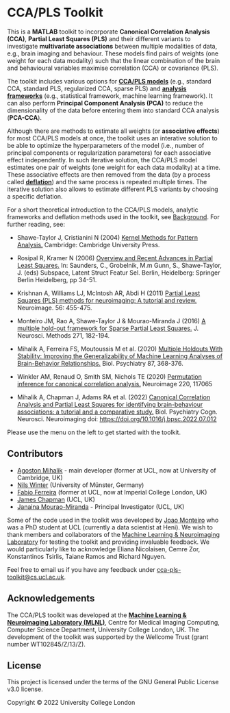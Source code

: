 # CCA/PLS Toolkit

This is a __MATLAB__ toolkit to incorporate __Canonical Correlation Analysis (CCA)__, __Partial Least Squares (PLS)__ and their different variants to investigate __multivariate associations__ between multiple modalities of data, e.g., brain imaging and behaviour. These models find pairs of weights (one weight for each data modality) such that the linear combination of the brain and behavioural variables maximise correlation (CCA) or covariance (PLS).

The toolkit includes various options for [__CCA/PLS models__](../background/#ccapls-models) (e.g., standard CCA, standard PLS, regularized CCA, sparse PLS) and [__analysis frameworks__](../background/#analysis-frameworks) (e.g., statistical framework, machine learning framework). It can also perform __Principal Component Analysis (PCA)__ to reduce the dimensionality of the data before entering them into standard CCA analysis (__PCA-CCA__).

Although there are methods to estimate all weights (or __associative effects__) for most CCA/PLS models at once, the toolkit uses an interative solution to be able to optimize the hyperparameters of the model (i.e., number of principal components or regularization parameters) for each associative effect independently. In such iterative solution, the CCA/PLS model estimates one pair of weights (one weight for each data modality) at a time. These associative effects are then removed from the data (by a process called [__deflation__](../background/#deflation-methods)) and the same process is repeated multiple times. The iterative solution also allows to estimate different PLS variants by choosing a specific deflation.

For a short theoretical introduction to the CCA/PLS models, analytic frameworks and deflation methods used in the toolkit, see [Background](../background). For further reading, see:

- Shawe-Taylor J, Cristianini N (2004) [Kernel Methods for Pattern Analysis.](https://kernelmethods.blogs.bristol.ac.uk) Cambridge: Cambridge University Press.

- Rosipal R, Kramer N (2006) [Overview and Recent Advances in Partial Least Squares.](https://doi.org/10.1007/11752790_2) In: Saunders, C., Grobelnik, M.m Gunn, S., Shawe-Taylor, J. (eds) Subspace, Latent Struct Featur Sel. Berlin, Heidelberg: Springer Berlin Heidelberg, pp 34-51. 

- Krishnan A, Williams LJ, McIntosh AR, Abdi H (2011) [Partial Least Squares (PLS) methods for neuroimaging: A tutorial and review.](https://doi.org/10.1016/j.neuroimage.2010.07.034) Neuroimage. 56: 455-475.

- Monteiro JM, Rao A, Shawe-Taylor J & Mourao-Miranda J (2016) [A multiple hold-out framework for Sparse Partial Least Squares.](https://doi.org/10.1016/j.jneumeth.2016.06.011) J. Neurosci. Methods 271, 182-194.

- Mihalik A, Ferreira FS, Moutoussis M et al. (2020) [Multiple Holdouts With Stability: Improving the Generalizability of Machine Learning Analyses of Brain-Behavior Relationships.](https://doi.org/10.1016/j.biopsych.2019.12.001) Biol. Psychiatry 87, 368-376.

- Winkler AM, Renaud O, Smith SM, Nichols TE (2020) [Permutation inference for canonical correlation analysis.](https://doi.org/10.1016/j.neuroimage.2020.117065) Neuroimage 220, 117065

- Mihalik A, Chapman J, Adams RA et al. (2022) [Canonical Correlation Analysis and Partial Least Squares for identifying brain-behaviour associations: a tutorial and a comparative study.](https://doi.org/10.1016/j.bpsc.2022.07.012) Biol. Psychiatry Cogn. Neurosci. Neuroimaging doi: https://doi.org/10.1016/j.bpsc.2022.07.012

Please use the menu on the left to get started with the toolkit.

## Contributors

- [Agoston Mihalik](https://github.com/anaston) - main developer (former at UCL, now at University of Cambridge, UK)
- [Nils Winter](https://github.com/NilsWinter) (University of Münster, Germany)
- [Fabio Ferreira](https://github.com/ferreirafabio80) (former at UCL, now at Imperial College London, UK)
- [James Chapman](https://github.com/jameschapman19) (UCL, UK)
- [Janaina Mourao-Miranda](https://iris.ucl.ac.uk/research/personal/index?upi=JMOUR63) - Principal Investigator (UCL, UK)

Some of the code used in the toolkit was developed by [Joao Monteiro](https://github.com/jmmonteiro) who was a PhD student at UCL (currently a data scientist at Heni). We wish to thank members and collaborators of the [Machine Learning & Neuroimaging Laboratory](http://www.mlnl.cs.ucl.ac.uk) for testing the toolkit and providing invaluable feedback. We would particularly like to acknowledge Eliana Nicolaisen, Cemre Zor, Konstantinos Tsirlis, Taiane Ramos and Richard Nguyen.

Feel free to email us if you have any feedback under [cca-pls-toolkit@cs.ucl.ac.uk](mailto:cca-pls-toolkit@cs.ucl.ac.uk).

## Acknowledgements

The CCA/PLS toolkit was developed at the [__Machine Learning & Neuroimaging Laboratory (MLNL)__](http://www.mlnl.cs.ucl.ac.uk), Centre for Medical Imaging Computing, Computer Science Department, University College London, UK. The development of the toolkit was supported by the Wellcome Trust (grant number WT102845/Z/13/Z).

## License

This project is licensed under the terms of the GNU General Public License v3.0 license.

Copyright © 2022 University College London
